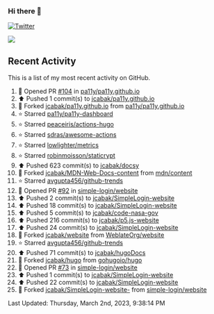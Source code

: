 ### Hi there 👋

[![Twitter](https://img.shields.io/twitter/follow/jcabak?style=social)](https://twitter.com/intent/follow?screen_name=JCabak)

![](http://github-profile-summary-cards.vercel.app/api/cards/profile-details?username=jcabak&theme=github)

<!--
**jcabak/jcabak** is a ✨ _special_ ✨ repository because its `README.md` (this file) appears on your GitHub profile.

Here are some ideas to get you started:

- 🔭 I’m currently working on ...
- 🌱 I’m currently learning ...
- 👯 I’m looking to collaborate on ...
- 🤔 I’m looking for help with ...
- 💬 Ask me about ...
- 📫 How to reach me: ...
- 😄 Pronouns: ...
- ⚡ Fun fact: ...
-->
## Recent Activity

This is a list of my most recent activity on GitHub.

<!--RECENT_ACTIVITY:start-->
1. 💪 Opened PR [#104](https://github.com/pa11y/pa11y.github.io/pull/104) in [pa11y/pa11y.github.io](https://github.com/pa11y/pa11y.github.io)<br>
2. ⬆️ Pushed 1 commit(s) to [jcabak/pa11y.github.io](https://github.com/jcabak/pa11y.github.io)<br>
3. 🔱 Forked [jcabak/pa11y.github.io](https://github.com/jcabak/pa11y.github.io) from [pa11y/pa11y.github.io](https://github.com/pa11y/pa11y.github.io)<br>
4. ⭐ Starred [pa11y/pa11y-dashboard](https://github.com/pa11y/pa11y-dashboard)<br>
5. ⭐ Starred [peaceiris/actions-hugo](https://github.com/peaceiris/actions-hugo)<br>
6. ⭐ Starred [sdras/awesome-actions](https://github.com/sdras/awesome-actions)<br>
7. ⭐ Starred [lowlighter/metrics](https://github.com/lowlighter/metrics)<br>
8. ⭐ Starred [robinmoisson/staticrypt](https://github.com/robinmoisson/staticrypt)<br>
9. ⬆️ Pushed 623 commit(s) to [jcabak/docsy](https://github.com/jcabak/docsy)<br>
10. 🔱 Forked [jcabak/MDN-Web-Docs-content](https://github.com/jcabak/MDN-Web-Docs-content) from [mdn/content](https://github.com/mdn/content)<br>
11. ⭐ Starred [avgupta456/github-trends](https://github.com/avgupta456/github-trends)<br>
12. 💪 Opened PR [#92](https://github.com/simple-login/website/pull/92) in [simple-login/website](https://github.com/simple-login/website)<br>
13. ⬆️ Pushed 2 commit(s) to [jcabak/SimpleLogin-website](https://github.com/jcabak/SimpleLogin-website)<br>
14. ⬆️ Pushed 18 commit(s) to [jcabak/SimpleLogin-website](https://github.com/jcabak/SimpleLogin-website)<br>
15. ⬆️ Pushed 5 commit(s) to [jcabak/code-nasa-gov](https://github.com/jcabak/code-nasa-gov)<br>
16. ⬆️ Pushed 216 commit(s) to [jcabak/p5.js-website](https://github.com/jcabak/p5.js-website)<br>
17. ⬆️ Pushed 24 commit(s) to [jcabak/SimpleLogin-website](https://github.com/jcabak/SimpleLogin-website)<br>
18. 🔱 Forked [jcabak/website](https://github.com/jcabak/website) from [WeblateOrg/website](https://github.com/WeblateOrg/website)<br>
19. ⭐ Starred [avgupta456/github-trends](https://github.com/avgupta456/github-trends)<br>
20. ⬆️ Pushed 71 commit(s) to [jcabak/hugoDocs](https://github.com/jcabak/hugoDocs)<br>
21. 🔱 Forked [jcabak/hugo](https://github.com/jcabak/hugo) from [gohugoio/hugo](https://github.com/gohugoio/hugo)<br>
22. 💪 Opened PR [#73](https://github.com/simple-login/website/pull/73) in [simple-login/website](https://github.com/simple-login/website)<br>
23. ⬆️ Pushed 1 commit(s) to [jcabak/SimpleLogin-website](https://github.com/jcabak/SimpleLogin-website)<br>
24. ⬆️ Pushed 22 commit(s) to [jcabak/SimpleLogin-website](https://github.com/jcabak/SimpleLogin-website)<br>
25. 🔱 Forked [jcabak/SimpleLogin-website-](https://github.com/jcabak/SimpleLogin-website-) from [simple-login/website](https://github.com/simple-login/website)<br>
<!--RECENT_ACTIVITY:end-->

<!--RECENT_ACTIVITY:last_update-->
Last Updated: Thursday, March 2nd, 2023, 9:38:14 PM
<!--RECENT_ACTIVITY:last_update_end-->
